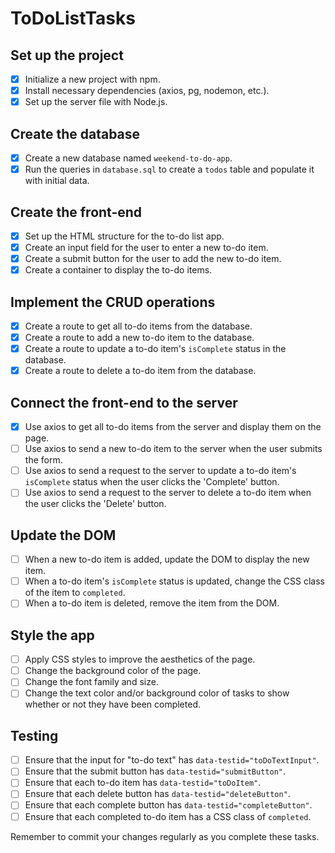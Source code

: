 # ToDoListTasks

## Set up the project
- [x] Initialize a new project with npm.
- [x] Install necessary dependencies (axios, pg, nodemon, etc.).
- [x] Set up the server file with Node.js.

## Create the database
- [x] Create a new database named `weekend-to-do-app`.
- [x] Run the queries in `database.sql` to create a `todos` table and populate it with initial data.

## Create the front-end
- [x] Set up the HTML structure for the to-do list app.
- [x] Create an input field for the user to enter a new to-do item.
- [x] Create a submit button for the user to add the new to-do item.
- [x] Create a container to display the to-do items.

## Implement the CRUD operations
- [x] Create a route to get all to-do items from the database.
- [x] Create a route to add a new to-do item to the database.
- [x] Create a route to update a to-do item's `isComplete` status in the database.
- [x] Create a route to delete a to-do item from the database.

## Connect the front-end to the server
- [x] Use axios to get all to-do items from the server and display them on the page.
- [ ] Use axios to send a new to-do item to the server when the user submits the form.
- [ ] Use axios to send a request to the server to update a to-do item's `isComplete` status when the user clicks the 'Complete' button.
- [ ] Use axios to send a request to the server to delete a to-do item when the user clicks the 'Delete' button.

## Update the DOM
- [ ] When a new to-do item is added, update the DOM to display the new item.
- [ ] When a to-do item's `isComplete` status is updated, change the CSS class of the item to `completed`.
- [ ] When a to-do item is deleted, remove the item from the DOM.

## Style the app
- [ ] Apply CSS styles to improve the aesthetics of the page.
- [ ] Change the background color of the page.
- [ ] Change the font family and size.
- [ ] Change the text color and/or background color of tasks to show whether or not they have been completed.

## Testing
- [ ] Ensure that the input for "to-do text" has `data-testid="toDoTextInput"`.
- [ ] Ensure that the submit button has `data-testid="submitButton"`.
- [ ] Ensure that each to-do item has `data-testid="toDoItem"`.
- [ ] Ensure that each delete button has `data-testid="deleteButton"`.
- [ ] Ensure that each complete button has `data-testid="completeButton"`.
- [ ] Ensure that each completed to-do item has a CSS class of `completed`.

Remember to commit your changes regularly as you complete these tasks.